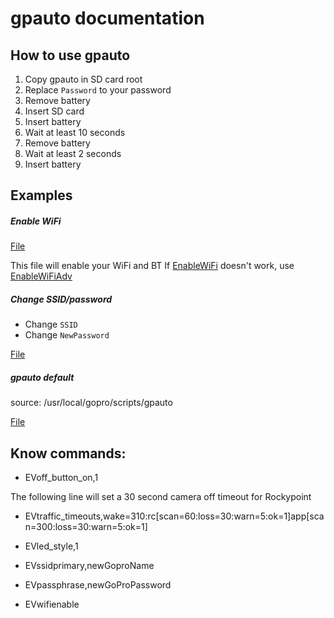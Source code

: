 # gpauto documentation

## How to use gpauto

1) Copy gpauto in SD card root
2) Replace `Password` to your password
3) Remove battery
4) Insert SD card
5) Insert battery
6) Wait at least 10 seconds
7) Remove battery
8) Wait at least 2 seconds
9) Insert battery

## Examples
##### Enable WiFi
[File](Examples/EnableWiFi/gpauto)

This file will enable your WiFi and BT
If [EnableWiFi](Examples/EnableWiFi/gpauto) doesn't work, use [EnableWiFiAdv](Examples/EnableWiFiAdv/gpauto)

##### Change SSID/password
- Change `SSID`
- Change `NewPassword` 

[File](Examples/ChangeWiFiSettings/gpauto)

##### gpauto default
source: /usr/local/gopro/scripts/gpauto

[File](Examples/default/gpauto)


## Know commands:

- EVoff_button_on,1

The following line will set a 30 second camera off timeout for Rockypoint
- EVtraffic_timeouts,wake=310:rc[scan=60:loss=30:warn=5:ok=1]app[scan=300:loss=30:warn=5:ok=1]
- EVled_style,1

- EVssidprimary,newGoproName
- EVpassphrase,newGoProPassword

- EVwifienable